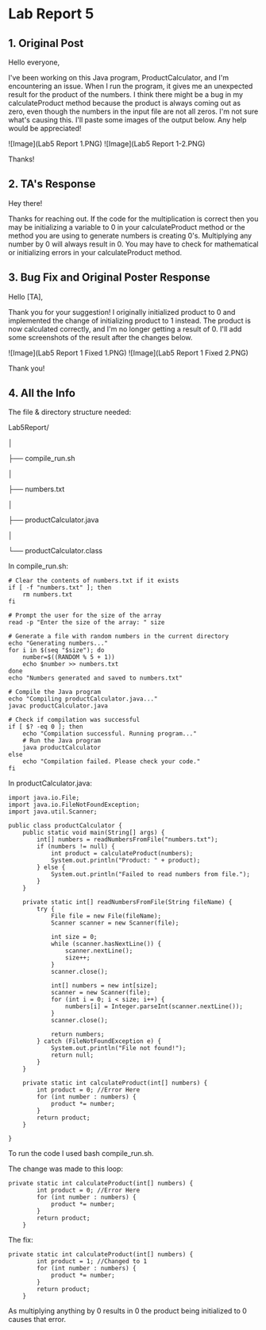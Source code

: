 # Lab Report 5
## 1. Original Post

Hello everyone,

I've been working on this Java program, ProductCalculator, and I'm encountering an issue.
When I run the program, it gives me an unexpected result for the product of the numbers.
I think there might be a bug in my calculateProduct method because the product is always coming out as zero, even though the numbers in the input file are not all zeros.
I'm not sure what's causing this. I'll paste some images of the output below. Any help would be appreciated!

![Image](Lab5 Report 1.PNG)
![Image](Lab5 Report 1-2.PNG) 

Thanks!

## 2. TA's Response

Hey there!

Thanks for reaching out. If the code for the multiplication is correct then you may be initializing a variable to 0 in your calculateProduct method or the method you are using to generate numbers is creating 0's. 
Multiplying any number by 0 will always result in 0. You may have to check for mathematical or initializing errors in your calculateProduct method.

## 3. Bug Fix and Original Poster Response

Hello [TA],

Thank you for your suggestion! I originally initialized product to 0 and implemented the change of initializing product to 1 instead.
The product is now calculated correctly, and I'm no longer getting a result of 0. I'll add some screenshots of the result after the changes below.

![Image](Lab5 Report 1 Fixed 1.PNG)
![Image](Lab5 Report 1 Fixed 2.PNG) 

Thank you!

## 4. All the Info

The file & directory structure needed:

Lab5Report/

  │
  
  ├── compile_run.sh
  
  │
  
  ├── numbers.txt
  
  │
  
  ├── productCalculator.java
  
  │
  
  └── productCalculator.class
  

In compile_run.sh:
```
# Clear the contents of numbers.txt if it exists
if [ -f "numbers.txt" ]; then
    rm numbers.txt
fi

# Prompt the user for the size of the array
read -p "Enter the size of the array: " size

# Generate a file with random numbers in the current directory
echo "Generating numbers..."
for i in $(seq "$size"); do
    number=$((RANDOM % 5 + 1)) 
    echo $number >> numbers.txt
done
echo "Numbers generated and saved to numbers.txt"

# Compile the Java program
echo "Compiling productCalculator.java..."
javac productCalculator.java

# Check if compilation was successful
if [ $? -eq 0 ]; then
    echo "Compilation successful. Running program..."
    # Run the Java program
    java productCalculator
else
    echo "Compilation failed. Please check your code."
fi
```

In productCalculator.java:
```
import java.io.File;
import java.io.FileNotFoundException;
import java.util.Scanner;

public class productCalculator {
    public static void main(String[] args) {
        int[] numbers = readNumbersFromFile("numbers.txt");
        if (numbers != null) {
            int product = calculateProduct(numbers);
            System.out.println("Product: " + product);
        } else {
            System.out.println("Failed to read numbers from file.");
        }
    }

    private static int[] readNumbersFromFile(String fileName) {
        try {
            File file = new File(fileName);
            Scanner scanner = new Scanner(file);

            int size = 0;
            while (scanner.hasNextLine()) {
                scanner.nextLine();
                size++; 
            }
            scanner.close();

            int[] numbers = new int[size];
            scanner = new Scanner(file);
            for (int i = 0; i < size; i++) {
                numbers[i] = Integer.parseInt(scanner.nextLine());
            }
            scanner.close();

            return numbers;
        } catch (FileNotFoundException e) {
            System.out.println("File not found!");
            return null;
        }
    }

    private static int calculateProduct(int[] numbers) {
        int product = 0; //Error Here
        for (int number : numbers) {
            product *= number;
        }
        return product;
    }
    
}
```

To run the code I used bash compile_run.sh.

The change was made to this loop:

```
private static int calculateProduct(int[] numbers) {
        int product = 0; //Error Here
        for (int number : numbers) {
            product *= number;
        }
        return product;
    }
```

The fix:

```
private static int calculateProduct(int[] numbers) {
        int product = 1; //Changed to 1
        for (int number : numbers) {
            product *= number;
        }
        return product;
    }
```
As multiplying anything by 0 results in 0 the product being initialized to 0 causes that error.
